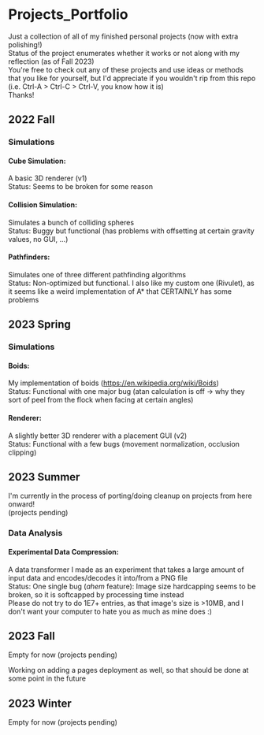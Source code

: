 # Projects_Portfolio
Just a collection of all of my finished personal projects (now with extra polishing!)  
‎ 
Status of the project enumerates whether it works or not along with my reflection (as of Fall 2023)  
‎ 
You're free to check out any of these projects and use ideas or methods that you like for yourself, but I'd appreciate if you wouldn't rip from this repo (i.e. Ctrl-A > Ctrl-C > Ctrl-V, you know how it is)  
‎ 
Thanks!


## 2022 Fall
### Simulations
#### Cube Simulation:
A basic 3D renderer (v1)  
Status: Seems to be broken for some reason

#### Collision Simulation:
Simulates a bunch of colliding spheres  
Status: Buggy but functional (has problems with offsetting at certain gravity values, no GUI, ...)

#### Pathfinders:
Simulates one of three different pathfinding algorithms  
Status: Non-optimized but functional. I also like my custom one (Rivulet), as it seems like a weird implementation of A* that CERTAINLY has some problems


## 2023 Spring
### Simulations
#### Boids:
My implementation of boids (https://en.wikipedia.org/wiki/Boids)  
Status: Functional with one major bug (atan calculation is off -> why they sort of peel from the flock when facing at certain angles)

#### Renderer:
A slightly better 3D renderer with a placement GUI (v2)  
Status: Functional with a few bugs (movement normalization, occlusion clipping)


## 2023 Summer
I'm currently in the process of porting/doing cleanup on projects from here onward!  
(projects pending)
### Data Analysis
#### Experimental Data Compression:
A data transformer I made as an experiment that takes a large amount of input data and encodes/decodes it into/from a PNG file  
Status: One single bug (*ahem* feature): Image size hardcapping seems to be broken, so it is softcapped by processing time instead  
Please do not try to do 1E7+ entries, as that image's size is >10MB, and I don't want your computer to hate you as much as mine does :)


## 2023 Fall
Empty for now (projects pending)  

Working on adding a pages deployment as well, so that should be done at some point in the future

## 2023 Winter  
Empty for now (projects pending)

